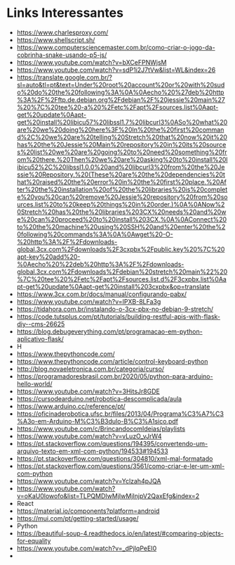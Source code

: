 Links Interessantes
===================

- https://www.charlesproxy.com/
- https://www.shellscript.sh/
- https://www.computersciencemaster.com.br/como-criar-o-jogo-da-cobrinha-snake-usando-p5-js/
- https://www.youtube.com/watch?v=bXCeFPNWjsM
- https://www.youtube.com/watch?v=sdP1i2J7tVw&list=WL&index=26
- https://translate.google.com.br/?sl=auto&tl=pt&text=Under%20root%20account%20or%20with%20sudo%20do%20the%20following%3A%0A%0Aecho%20%27deb%20http%3A%2F%2Fftp.de.debian.org%2Fdebian%2F%20jessie%20main%27%20%7C%20tee%20-a%20%2Fetc%2Fapt%2Fsources.list%0Aapt-get%20update%0Aapt-get%20install%20libicu57%20libssl1.7%20libcurl3%0ASo%20what%20are%20we%20doing%20here%3F%20In%20the%20first%20command%2C%20we%20are%20telling%20Stretch%20that%20now%20it%20has%20the%20Jessie%20Main%20repository%20in%20its%20sources%20list%20we%20are%20going%20to%20need%20something%20from%20there.%20Then%20we%20are%20asking%20to%20install%20libicu52%2C%20libssl1.0.0%20and%20libcurl3%20from%20the%20Jessie%20Repository.%20(These%20are%20the%20dependencies%20that%20raised%20the%20error%20in%20the%20first%20place.%20After%20the%20installation%20of%20the%20libraries%20is%20complete%20you%20can%20remove%20Jessie%20repository%20from%20sources.list%20to%20keep%20things%20in%20order.)%0A%0ANow%20Stretch%20has%20the%20libraries%203CX%20needs%20and%20we%20can%20proceed%20to%20install%203CX.%0A%0AConnect%20to%20the%20machine%20using%20SSH%20and%20enter%20the%20following%20commands%3A%0A%0Awget%20-O-%20http%3A%2F%2Fdownloads-global.3cx.com%2Fdownloads%2F3cxpbx%2Fpublic.key%20%7C%20apt-key%20add%20-%0Aecho%20%22deb%20http%3A%2F%2Fdownloads-global.3cx.com%2Fdownloads%2Fdebian%20stretch%20main%22%20%7C%20tee%20%2Fetc%2Fapt%2Fsources.list.d%2F3cxpbx.list%0Aapt-get%20update%0Aapt-get%20install%203cxpbx&op=translate
- https://www.3cx.com.br/docs/manual/configurando-pabx/
- https://www.youtube.com/watch?v=IPXB-8LFa3g
- https://tidahora.com.br/instalando-o-3cx-pbx-no-debian-9-stretch/
- https://code.tutsplus.com/pt/tutorials/building-restful-apis-with-flask-diy--cms-26625
- https://blog.debugeverything.com/pt/programacao-em-python-aplicativo-flask/
- H
- https://www.thepythoncode.com/
- https://www.thepythoncode.com/article/control-keyboard-python
- http://blog.novaeletronica.com.br/categoria/curso/
- https://programadoresbrasil.com.br/2020/05/python-para-arduino-hello-world/
- https://www.youtube.com/watch?v=3HitsJr8GDE
- https://cursodearduino.net/robotica-descomplicada/aula
- https://www.arduino.cc/reference/pt/
- https://oficinaderobotica.ufsc.br/files/2013/04/Programa%C3%A7%C3%A3o-em-Arduino-M%C3%B3dulo-B%C3%A1sico.pdf
- https://www.youtube.com/c/BrincandocomIdeias/playlists
- https://www.youtube.com/watch?v=vLuzO_vJrW4
- https://pt.stackoverflow.com/questions/194395/convertendo-um-arquivo-texto-em-xml-com-python/194533#194533
- https://pt.stackoverflow.com/questions/304810/xml-mal-formatado
- https://pt.stackoverflow.com/questions/3561/como-criar-e-ler-um-xml-com-python
- https://www.youtube.com/watch?v=Yclzah4pJQA
- https://www.youtube.com/watch?v=oKaU0lowofo&list=TLPQMDIwMjIwMjInjpV2QaxEfg&index=2
- React
- https://material.io/components?platform=android
- https://mui.com/pt/getting-started/usage/
- Python
- https://beautiful-soup-4.readthedocs.io/en/latest/#comparing-objects-for-equality
- https://www.youtube.com/watch?v=_dPjIqPeEI0
- 
